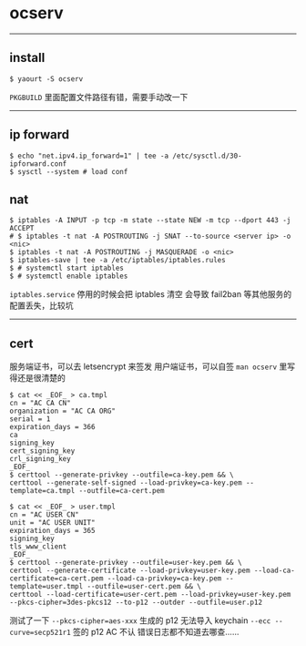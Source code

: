 # ocserv

---

## install

```
$ yaourt -S ocserv
```

`PKGBUILD` 里面配置文件路径有错，需要手动改一下

---

## ip forward

```
$ echo "net.ipv4.ip_forward=1" | tee -a /etc/sysctl.d/30-ipforward.conf
$ sysctl --system # load conf
```

## nat

```
$ iptables -A INPUT -p tcp -m state --state NEW -m tcp --dport 443 -j ACCEPT
# $ iptables -t nat -A POSTROUTING -j SNAT --to-source <server ip> -o <nic>
$ iptables -t nat -A POSTROUTING -j MASQUERADE -o <nic>
$ iptables-save | tee -a /etc/iptables/iptables.rules
$ # systemctl start iptables
$ # systemctl enable iptables
```

`iptables.service` 停用的时候会把 iptables 清空
会导致 fail2ban 等其他服务的配置丢失，比较坑

---

## cert

服务端证书，可以去 letsencrypt 来签发
用户端证书，可以自签
`man ocserv` 里写得还是很清楚的

```
$ cat << _EOF_ > ca.tmpl
cn = "AC CA CN"
organization = "AC CA ORG"
serial = 1
expiration_days = 366
ca
signing_key
cert_signing_key
crl_signing_key
_EOF_
$ certtool --generate-privkey --outfile=ca-key.pem && \
certtool --generate-self-signed --load-privkey=ca-key.pem --template=ca.tmpl --outfile=ca-cert.pem

$ cat << _EOF_ > user.tmpl
cn = "AC USER CN"
unit = "AC USER UNIT"
expiration_days = 365
signing_key
tls_www_client
_EOF_
$ certtool --generate-privkey --outfile=user-key.pem && \
certtool --generate-certificate --load-privkey=user-key.pem --load-ca-certificate=ca-cert.pem --load-ca-privkey=ca-key.pem --template=user.tmpl --outfile=user-cert.pem && \
certtool --load-certificate=user-cert.pem --load-privkey=user-key.pem --pkcs-cipher=3des-pkcs12 --to-p12 --outder --outfile=user.p12
```

测试了一下
`--pkcs-cipher=aes-xxx` 生成的 p12 无法导入 keychain
`--ecc --curve=secp521r1` 签的 p12 AC 不认
错误日志都不知道去哪查……
